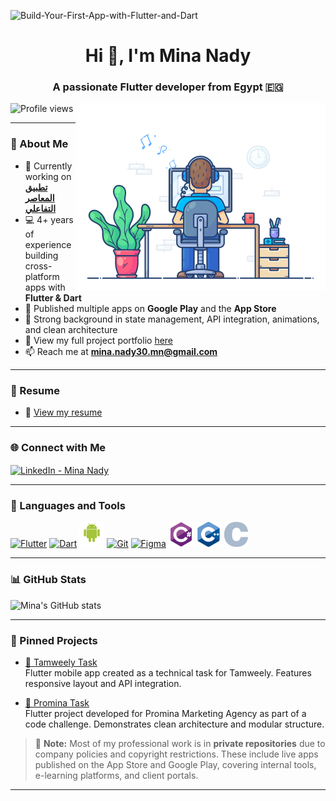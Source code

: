 ![Build-Your-First-App-with-Flutter-and-Dart](https://github.com/minanadyzarifnasef/minanadyzarifnasef/assets/17978987/9e3c6a1a-bef3-4cab-8619-e5d0c92ead5c)

<h1 align="center">Hi 👋, I'm Mina Nady</h1>
<h3 align="center">A passionate Flutter developer from Egypt 🇪🇬</h3>

<img align="right" alt="Coding" width="400" src="https://raw.githubusercontent.com/SupianIDz/SupianIDz/main/coding.gif" />

<p align="left">
  <img src="https://komarev.com/ghpvc/?username=minanadyzarifnasef&label=Profile%20views&color=0e75b6&style=flat" alt="Profile views" />
</p>

---

### 🚀 About Me

- 🔭 Currently working on **[تطبيق المعاصر التفاعلي](https://play.google.com/store/apps/details?id=com.pixi.sales&pcampaignid=web_share)**  
- 💻 4+ years of experience building cross-platform apps with **Flutter & Dart**
- 📱 Published multiple apps on **Google Play** and the **App Store**
- 🧠 Strong background in state management, API integration, animations, and clean architecture
- 💼 View my full project portfolio [here](https://docs.google.com/document/d/1Z34Kg4CU5IZGRxDVWcXtWeVbf4u5KUQSOE196wxicnY/edit?usp=share_link)
- 📫 Reach me at **mina.nady30.mn@gmail.com**

---

### 📄 Resume

- 📄 [View my resume](https://docs.google.com/document/d/1Z34Kg4CU5IZGRxDVWcXtWeVbf4u5KUQSOE196wxicnY/edit?usp=share_link)

---

### 🌐 Connect with Me

<p align="left">
  <a href="https://www.linkedin.com/in/mina-nady-5b4633134/" target="_blank">
    <img align="center" src="https://raw.githubusercontent.com/rahuldkjain/github-profile-readme-generator/master/src/images/icons/Social/linked-in-alt.svg" alt="LinkedIn - Mina Nady" height="30" width="40" />
  </a>
</p>

---

### 🧰 Languages and Tools

<p align="left">
  <a href="https://flutter.dev" target="_blank"><img src="https://www.vectorlogo.zone/logos/flutterio/flutterio-icon.svg" alt="Flutter" width="40" height="40" /></a>
  <a href="https://dart.dev" target="_blank"><img src="https://www.vectorlogo.zone/logos/dartlang/dartlang-icon.svg" alt="Dart" width="40" height="40" /></a>
  <a href="https://developer.android.com" target="_blank"><img src="https://raw.githubusercontent.com/devicons/devicon/master/icons/android/android-original-wordmark.svg" alt="Android" width="40" height="40" /></a>
  <a href="https://git-scm.com/" target="_blank"><img src="https://www.vectorlogo.zone/logos/git-scm/git-scm-icon.svg" alt="Git" width="40" height="40" /></a>
  <a href="https://www.figma.com/" target="_blank"><img src="https://www.vectorlogo.zone/logos/figma/figma-icon.svg" alt="Figma" width="40" height="40" /></a>
  <a href="https://www.w3schools.com/cs/" target="_blank"><img src="https://raw.githubusercontent.com/devicons/devicon/master/icons/csharp/csharp-original.svg" alt="C#" width="40" height="40" /></a>
  <a href="https://www.w3schools.com/cpp/" target="_blank"><img src="https://raw.githubusercontent.com/devicons/devicon/master/icons/cplusplus/cplusplus-original.svg" alt="C++" width="40" height="40" /></a>
  <a href="https://www.cprogramming.com/" target="_blank"><img src="https://raw.githubusercontent.com/devicons/devicon/master/icons/c/c-original.svg" alt="C" width="40" height="40" /></a>
</p>

---

### 📊 GitHub Stats

<p align="left">
  <img src="https://github-readme-stats.vercel.app/api?username=minanadyzarifnasef&show_icons=true&theme=tokyonight" alt="Mina's GitHub stats" />
</p>

---

### 📌 Pinned Projects

- [📱 Tamweely Task](https://github.com/minanadyzarifnasef/tm_task)  
  Flutter mobile app created as a technical task for Tamweely. Features responsive layout and API integration.

- [🧾 Promina Task](https://github.com/minanadyzarifnasef/proMina)  
  Flutter project developed for Promina Marketing Agency as part of a code challenge. Demonstrates clean architecture and modular structure.

> 🚫 **Note:** Most of my professional work is in **private repositories** due to company policies and copyright restrictions. These include live apps published on the App Store and Google Play, covering internal tools, e-learning platforms, and client portals.

---

